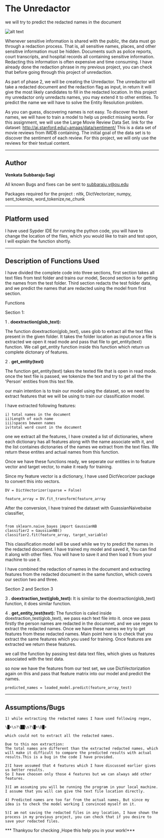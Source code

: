 # The Unredactor
we will try to predict the redacted names in the document


![alt text](https://www.cvisiontech.com/images/infographics/redaction_img3.jpg)


Whenever sensitive information is shared with the public, the data must go through a redaction process. That is, all sensitive names, places, and other sensitive information must be hidden. Documents such as police reports, court transcripts, and hospital records all containing sensitive information. Redacting this information is often expensive and time consuming. I have already done the redaction phrase in my previous project, you can check that before going through this project of unredaction.

As part of phase 2, we will be creating the Unredactor. The unredactor will take a redacted document and the redaction flag as input, in return it will give the most likely candidates to fill in the redacted location. In this project my unredactor only unredacts names, you may extend it to other entities. To predict the name we will have to solve the Entity Resolution problem.

As you can guess, discovering names is not easy. To discover the best names, we will have to train a model to help us predict missing words. For this assignment, we will use the Large Movie Review Data Set.
link for the dataset: http://ai.stanford.edu/~amaas/data/sentiment/ 
This is a data set of movie reviews from IMDB containing. The initial goal of the data set is to discover the sentiment of each review. For this project, we will only use the reviews for their textual content.

-------------
Author 
---
**Venkata Subbaraju Sagi**

All known Bugs and fixes can be sent to subbaraju.v@ou.edu

Packages required for the project : nltk, DictVectorizer, numpy, sent_tokenize, word_tokenize,ne_chunk

-------
Platform used
---
I have used Sypder IDE for running the python code, you will have to change the location of the files, which you would like to train and test upon,  I will explain the function shortly.


---

Description of Functions Used
---
I have divided the complete code into three sections, first section takes all text files from test folder and trains our model,
Second section is for getting the names from the test folder.
Third section redacts the test folder data, and we predict the names that are redacted using the model from first section.

Functions

Section 1:


1 . **doextraction(glob_text):**

The function doextraction(glob_text), uses glob to extract all the text files present in the given folder. It takes the folder location as input.once a file is extracted we open it read mode and pass that file to get_entity(text) function. We call get_entity function inside this function which return us complete dictonary of features.


 2 .  **get_entity(text)**

The function get_entity(text) takes the texted file that is open in read mode. once the text file is passed, we tokenize the text and try to get all the the 'Person' entities from this text file.

our main intention is to train our model using the dataset, so we need to extract features that we will be using to train our classification model.

I have extracted following features:
```
i) total names in the document
ii)Length of each name
iii)spaces beween names
iv)total word count in the document
```

one we extract all the features, I have created a list of dictionaries, where each dictionary has all features along with the name associate with it, and the list containes dictonaries of the names we extract from the text files.
We return these entites and actual names from this function.

Once we have these functions ready, we seperate our entities in to feature vector and target vector, to make it ready for training.

Since my feature vector is a dictionary, I have used DictVecorizer package to convert this into vectors.

```
DV = DictVectorizer(sparse = False)  
    
feature_array = DV.fit_transform(feature_array
```
After the conversion, I have trained the dataset with GuassianNaivebaise classifier, 
```

from sklearn.naive_bayes import GaussianNB
classifier2 = GaussianNB()
classifier2.fit(feature_array, target_variable)

```
This classification model will be used while we try to predict the names in the redacted document.
I have trained my model and saved it, You can find it along with other files. You will have to save it and then load it from your machine to use it.

I have combined the redaction of names in the document and extracting features from the redacted document in the same function, which covers our section two and three.

Section 2 and Section 3

3 . **doextraction_test(glob_text):**
It is similar to the doextraction(glob_text) function, it does similar function.



4 . **get_entity_test(text):**
The function is caled inside doextraction_test(glob_text), we pass each text file into it. once we pass firstly the person names are redacted in the documnet, and we use regex to extract the redacted names. Once we have these names we try to get features from these redacted names. Main point here is to check that you extract the same features which you used for training. Once features are extracted we return these features.

we call the function by passing test data text files, which gives us features associated with the test data.

so now we have the features from our test set, we use DictVectorization again on this and pass that feature matrix into our model and predict the names.


```
predicted_names = loaded_model.predict(feature_array_test)
```

-------
**Assumptions/Bugs**
--

```
1) while extracting the redacted names I have used following regex, 

\█+\s?\██\s?\█+\D█+

which could not to extract all the redacted names.

Due to this non extraction:
The total names are different than the extracted redacted names, which will make it difficult to compare the predicted results with actual results.This is a bug in the code I have provided.

2)I have assumed that 4 features which I have discussed earlier gives us better results.
So I have choosen only those 4 features but we can always add other features.

3)I am assuming you will be running the program in your local machine.
I assume that you will can give the text file location directly.

4) Predicted names are too far from the actual names, But since my idea is to check the model working I convinced myself on it.

5)I am not saving the redacted files in any location, I have shown the process in my previous project, you can check that if you desire to save your redacted files.

```

***   Thankyou for checking ,Hope this help you in your work!***

